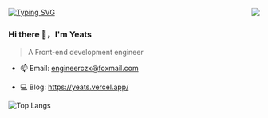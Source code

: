  [![Typing SVG](https://readme-typing-svg.herokuapp.com?font=Mouse+Memoirs&size=65&pause=500&color=06CD9C&vCenter=true&width=600&height=70&lines=Yeats;a+Front+end+development+engineer)](https://git.io/typing-svg)
<img align="right" src="https://github-readme-stats.vercel.app/api?username=Yeats&show_icons=true&hide_border=true">

### Hi there 👋，I'm Yeats


> A Front-end development engineer

- 📫 Email:  engineerczx@foxmail.com

- 💻 Blog: https://yeats.vercel.app/

<img  align="left" alt="Top Langs" src="https://github-readme-stats.vercel.app/api/top-langs/?username=Yeatsczx&layout=compact" />
<!-- - 🔭 I’m currently working on ...
- 🌱 I’m currently learning ...
- 👯 I’m looking to collaborate on ...
- 🤔 I’m looking for help with ...
- 💬 Ask me about ...
- 📫 How to reach me: ...
- 😄 Pronouns: ...
- ⚡ Fun fact: ... -->
